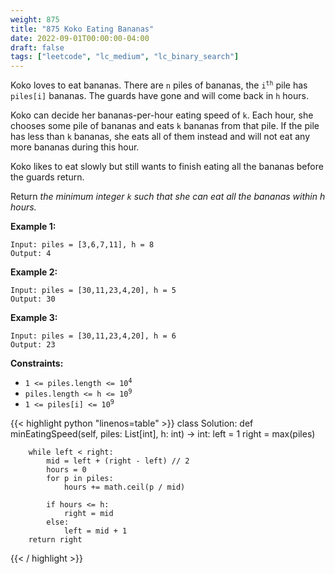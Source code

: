 ```yaml
---
weight: 875
title: "875 Koko Eating Bananas"
date: 2022-09-01T00:00:00-04:00
draft: false
tags: ["leetcode", "lc_medium", "lc_binary_search"]
---
```


Koko loves to eat bananas. There are `n` piles of bananas, the <code>i<sup>th</sup></code> pile has `piles[i]` bananas. The guards have gone and will come back in `h` hours.

Koko can decide her bananas-per-hour eating speed of `k`. Each hour, she chooses some pile of bananas and eats `k` bananas from that pile. If the pile has less than `k` bananas, she eats all of them instead and will not eat any more bananas during this hour.

Koko likes to eat slowly but still wants to finish eating all the bananas before the guards return.

Return _the minimum integer `k` such that she can eat all the bananas within h hours._

**Example 1:**
```
Input: piles = [3,6,7,11], h = 8
Output: 4
```
**Example 2:**
```
Input: piles = [30,11,23,4,20], h = 5
Output: 30
```
**Example 3:**
```
Input: piles = [30,11,23,4,20], h = 6
Output: 23
```

**Constraints:**
- <code>1 <= piles.length <= 10<sup>4</sup></code>
- <code>piles.length <= h <= 10<sup>9</sup></code>
- <code>1 <= piles[i] <= 10<sup>9</sup></code>

<div class="tabs"></div>
<div class="tab-content">
<div id="python" class="lang">
{{< highlight python "linenos=table" >}}
class Solution:
    def minEatingSpeed(self, piles: List[int], h: int) -> int:
        left = 1
        right = max(piles)
        
        while left < right:
            mid = left + (right - left) // 2
            hours = 0
            for p in piles:
                hours += math.ceil(p / mid)
            
            if hours <= h:
                right = mid
            else:
                left = mid + 1
        return right
{{< / highlight >}}
</div>
</div>
